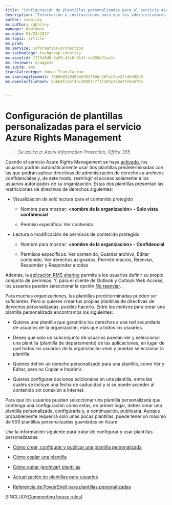 ```yaml
---
title: "Configuración de plantillas personalizadas para el servicio Azure Rights Management | Azure Information Protection"
description: "Información e instrucciones para que los administradores configuren y administren plantillas de derechos de uso. Las plantillas facilitan a los usuarios y otros administradores aplicar directivas a archivos confidenciales que restringen el acceso a usuarios autorizados."
author: cabailey
ms.author: cabailey
manager: mbaldwin
ms.date: 01/23/2017
ms.topic: article
ms.prod: 
ms.service: information-protection
ms.technology: techgroup-identity
ms.assetid: 1775d8d0-9a59-42c8-914f-ce285b71ac1c
ms.reviewer: esaggese
ms.suite: ems
translationtype: Human Translation
ms.sourcegitcommit: 7068e0529409eb783f16bc207a17be27cd5d82a8
ms.openlocfilehash: bab64fcb5f4ac208bfc7f1f385c558a77e9eb796


---
```


# <a name="configuring-custom-templates-for-the-azure-rights-management-service"></a>Configuración de plantillas personalizadas para el servicio Azure Rights Management

>*Se aplica a: Azure Information Protection, Office 365*

Cuando el servicio Azure Rights Management se haya [activado](activate-service.md), los usuarios podrán automáticamente usar dos plantillas predeterminadas con las que podrán aplicar directivas de administración de derechos a archivos confidenciales y, de este modo, restringir el acceso solamente a los usuarios autorizados de su organización. Estas dos plantillas presentan las restricciones de directivas de derechos siguientes:

-   Visualización de solo lectura para el contenido protegido

    -   Nombre para mostrar: **&lt;nombre de la organización&gt; - Solo vista confidencial**

    -   Permiso específico: Ver contenido

-   Lectura o modificación de permisos de contenido protegido

    -   Nombre para mostrar: **&lt;nombre de la organización&gt; - Confidencial**

    -   Permisos específicos: Ver contenido, Guardar archivo, Editar contenido, Ver derechos asignados, Permitir macros, Reenviar, Responder y Responder a todos

Además, la [aplicación RMS sharing](../rms-client/sharing-app-windows.md) permite a los usuarios definir su propio conjunto de permisos. Y, para el cliente de Outlook y Outlook Web Access, los usuarios pueden seleccionar la opción [No reenviar](../deploy-use/configure-usage-rights.md#do-not-forward-option-for-emails).

Para muchas organizaciones, las plantillas predeterminadas pueden ser suficientes. Pero si quieres crear tus propias plantillas de directivas de derechos personalizadas, puedes hacerlo. Entre los motivos para crear una plantilla personalizada encontramos los siguientes:

-   Quieres una plantilla que garantice los derechos a una red secundaria de usuarios de la organización, más que a todos los usuarios.

-   Desea que solo un subconjunto de usuarios puedan ver y seleccionar una plantilla (plantilla de departamento) de las aplicaciones, en lugar de que todos los usuarios de la organización vean y puedan seleccionar la plantilla.

-   Quieres definir un derecho personalizado para una plantilla, como Ver y Editar, pero no Copiar e Imprimir.

-   Quieres configurar opciones adicionales en una plantilla, entre las cuales se incluye una fecha de caducidad y si se puede acceder al contenido sin conexión a Internet.

Para que los usuarios puedan seleccionar una plantilla personalizada que contenga una configuración como estas, en primer lugar, debes crear una plantilla personalizada, configurarla y, a continuación, publicarla. Aunque probablemente requerirá solo unas pocas plantillas, puede tener un máximo de 500 plantillas personalizadas guardadas en Azure. 

Use la información siguiente para tratar de configurar y usar plantillas personalizadas:

-   [Cómo crear, configurar y publicar una plantilla personalizada](create-template.md)

-   [Cómo copiar una plantilla](copy-template.md)

-   [Cómo quitar (archivar) plantillas](remove-template.md)

-   [Actualización de plantillas para usuarios](refresh-templates.md)

-   [Referencia de PowerShell para plantillas personalizadas](configure-templates-with-powershell.md)

[!INCLUDE[Commenting house rules](../includes/houserules.md)]




<!--HONumber=Jan17_HO4-->


